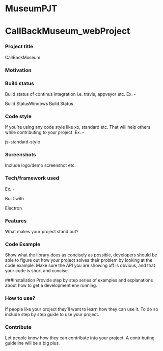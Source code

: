 # MuseumPJT
# CallBackMuseum_webProject

### Project title
 CallBackMuseum

### Motivation

### Build status
Build status of continus integration i.e. travis, appveyor etc. Ex. -

Build StatusWindows Build Status

### Code style
If you're using any code style like xo, standard etc. That will help others while contributing to your project. Ex. -

js-standard-style

### Screenshots
Include logo/demo screenshot etc.

### Tech/framework used
Ex. -

Built with

Electron

### Features
What makes your project stand out?

### Code Example
Show what the library does as concisely as possible, developers should be able to figure out how your project solves their problem by looking at the code example. Make sure the API you are showing off is obvious, and that your code is short and concise.

###Installation
Provide step by step series of examples and explanations about how to get a development env running.

### How to use?
If people like your project they’ll want to learn how they can use it. To do so include step by step guide to use your project.

### Contribute
Let people know how they can contribute into your project. A contributing guideline will be a big plus.

